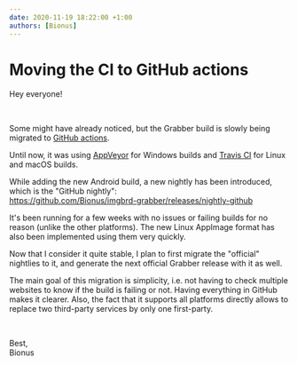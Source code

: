 ```yaml
---
date: 2020-11-19 18:22:00 +1:00
authors: [Bionus]
---
```



# Moving the CI to GitHub actions

Hey everyone!

&nbsp;

Some might have already noticed, but the Grabber build is slowly being migrated to [GitHub actions](https://github.com/features/actions).

Until now, it was using [AppVeyor](https://www.appveyor.com/) for Windows builds and [Travis CI](https://travis-ci.org/) for Linux and macOS builds.

<!-- more -->

While adding the new Android build, a new nightly has been introduced, which is the "GitHub nightly":  
<https://github.com/Bionus/imgbrd-grabber/releases/nightly-github>

It's been running for a few weeks with no issues or failing builds for no reason (unlike the other platforms). The new Linux AppImage format has also been implemented using them very quickly.

Now that I consider it quite stable, I plan to first migrate the "official" nightlies to it, and generate the next official Grabber release with it as well.

The main goal of this migration is simplicity, i.e. not having to check multiple websites to know if the build is failing or not. Having everything in GitHub makes it clearer. Also, the fact that it supports all platforms directly allows to replace two third-party services by only one first-party.

&nbsp;

Best,  
Bionus